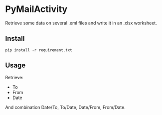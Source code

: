 # PyMailActivity

Retrieve some data on several .eml files and write it in an .xlsx worksheet.

## Install
`pip install -r requirement.txt`

## Usage

Retrieve:
* To
* From
* Date

And combination Date/To, To/Date, Date/From, From/Date.



